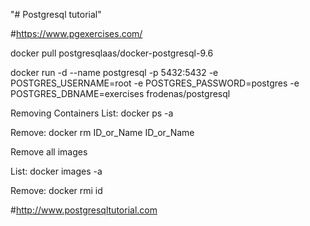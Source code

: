"# Postgresql tutorial" 

#https://www.pgexercises.com/




docker pull postgresqlaas/docker-postgresql-9.6

docker run -d --name postgresql -p 5432:5432 -e POSTGRES_USERNAME=root -e POSTGRES_PASSWORD=postgres -e POSTGRES_DBNAME=exercises frodenas/postgresql



Removing Containers
List:
docker ps -a 

Remove:
docker rm ID_or_Name ID_or_Name

Remove all images

List:
docker images -a

Remove:
docker rmi id

#http://www.postgresqltutorial.com

